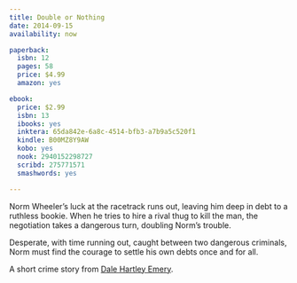 ```yaml
---
title: Double or Nothing
date: 2014-09-15
availability: now

paperback:
  isbn: 12
  pages: 58
  price: $4.99
  amazon: yes

ebook:
  price: $2.99
  isbn: 13
  ibooks: yes
  inktera: 65da842e-6a8c-4514-bfb3-a7b9a5c520f1
  kindle: B00MZ8Y9AW
  kobo: yes
  nook: 2940152298727
  scribd: 275771571
  smashwords: yes

---
```


Norm Wheeler’s luck at the racetrack runs out,
leaving him deep in debt to a ruthless bookie.
When he tries to hire a rival thug to kill the man,
the negotiation takes a dangerous turn,
doubling Norm’s trouble.

Desperate,
with time running out,
caught between two dangerous criminals,
Norm must find the courage to settle his own debts once and for all.

A short crime story
from [Dale Hartley Emery](http://dalehartleyemery.com/).
